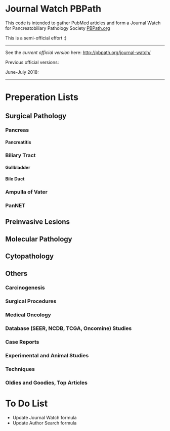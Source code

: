 # Journal Watch PBPath

This code is intended to gather PubMed articles and form a Journal Watch for Pancreatobiliary Pathology Society [PBPath.org](http://pbpath.org/)

This is a semi-official effort :)

---

See the *current official version* here: http://pbpath.org/journal-watch/

Previous official versions:

June-July 2018: 

---

# Preperation Lists

## Surgical Pathology


### Pancreas

#### Pancreatitis

### Biliary Tract

####      Gallbladder

####      Bile Duct

###   Ampulla of Vater

### PanNET

## Preinvasive Lesions

## Molecular Pathology

## Cytopathology

## Others

### Carcinogenesis

### Surgical Procedures

### Medical Oncology

### Database (SEER, NCDB, TCGA, Oncomine) Studies

###    Case Reports

###    Experimental and Animal Studies

###    Techniques

### Oldies and Goodies, Top Articles    



# To Do List
- Update Journal Watch formula
- Update Author Search formula